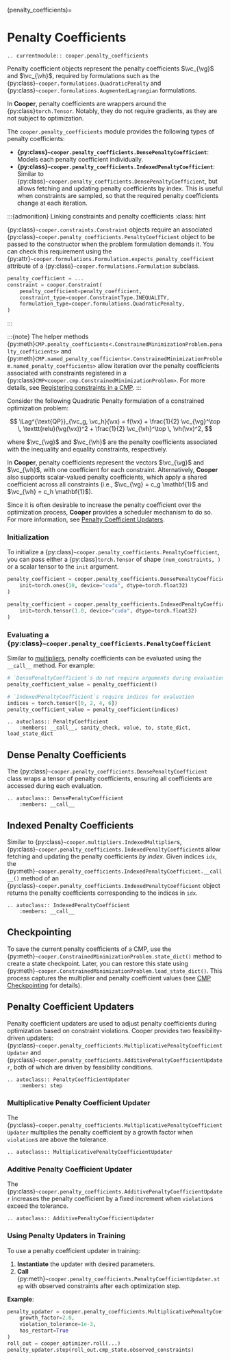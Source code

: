 (penalty_coefficients)=

# Penalty Coefficients

```{eval-rst}
.. currentmodule:: cooper.penalty_coefficients
```

Penalty coefficient objects represent the penalty coefficients $\vc_{\vg}$ and $\vc_{\vh}$, required by formulations such as the {py:class}`~cooper.formulations.QuadraticPenalty`
and {py:class}`~cooper.formulations.AugmentedLagrangian` formulations.

In **Cooper**, penalty coefficients are wrappers around the {py:class}`torch.Tensor`. Notably, they do not require gradients, as they are not subject to optimization.

The `cooper.penalty_coefficients` module provides the following types of penalty coefficients:

- **{py:class}`~cooper.penalty_coefficients.DensePenaltyCoefficient`**: Models each penalty coefficient individually.
- **{py:class}`~cooper.penalty_coefficients.IndexedPenaltyCoefficient`**: Similar to {py:class}`~cooper.penalty_coefficients.DensePenaltyCoefficient`, but allows fetching and updating penalty coefficients by index. This is useful when constraints are sampled, so that the required penalty coefficients change at each iteration.

:::{admonition} Linking constraints and penalty coefficients
:class: hint

{py:class}`~cooper.constraints.Constraint` objects require an associated {py:class}`~cooper.penalty_coefficients.PenaltyCoefficient` object to be passed to the constructor when the problem formulation demands it. You can check this requirement using the {py:attr}`~cooper.formulations.Formulation.expects_penalty_coefficient` attribute of a {py:class}`~cooper.formulations.Formulation` subclass.

```python
penalty_coefficient = ...
constraint = cooper.Constraint(
    penalty_coefficient=penalty_coefficient,
    constraint_type=cooper.ConstraintType.INEQUALITY,
    formulation_type=cooper.formulations.QuadraticPenalty,
)
```
:::

:::{note}
The helper methods {py:meth}`CMP.penalty_coefficients<.ConstrainedMinimizationProblem.penalty_coefficients>` and {py:meth}`CMP.named_penalty_coefficients<.ConstrainedMinimizationProblem.named_penalty_coefficients>` allow iteration over the penalty coefficients associated with constraints registered in a {py:class}`CMP<cooper.cmp.ConstrainedMinimizationProblem>`.
For more details, see [Registering constraints in a CMP](#registering-constraints).
:::

Consider the following Quadratic Penalty formulation of a constrained optimization problem:

$$
\Lag^{\text{QP}}_{\vc_g, \vc_h}(\vx) = f(\vx) + \frac{1}{2} \vc_{\vg}^\top \, \texttt{relu}(\vg(\vx))^2 + \frac{1}{2} \vc_{\vh}^\top \, \vh(\vx)^2,
$$

where $\vc_{\vg}$ and $\vc_{\vh}$ are the penalty coefficients associated with the inequality and equality constraints, respectively.

In **Cooper**, penalty coefficients represent the vectors $\vc_{\vg}$ and $\vc_{\vh}$, with one coefficient for each constraint. Alternatively, **Cooper** also supports scalar-valued penalty coefficients, which apply a shared coefficient across all constraints (i.e., $\vc_{\vg} = c_g \mathbf{1}$ and $\vc_{\vh} = c_h \mathbf{1}$).

Since it is often desirable to increase the penalty coefficient over the optimization process, **Cooper** provides a scheduler mechanism to do so. For more information, see [Penalty Coefficient Updaters](#penalty-coefficient-updaters).

### Initialization

To initialize a {py:class}`~cooper.penalty_coefficients.PenaltyCoefficient`, you can pass either a {py:class}`torch.Tensor` of shape `(num_constraints, )` or a scalar tensor to the `init` argument.

```python
penalty_coefficient = cooper.penalty_coefficients.DensePenaltyCoefficient(
    init=torch.ones(10, device="cuda", dtype=torch.float32)
)

penalty_coefficient = cooper.penalty_coefficients.IndexedPenaltyCoefficient(
    init=torch.tensor(1.0, device="cuda", dtype=torch.float32)
)
```

### Evaluating a {py:class}`~cooper.penalty_coefficients.PenaltyCoefficient`

Similar to [multipliers](#multipliers), penalty coefficients can be evaluated using the `__call__` method. For example:

```python
# `DensePenaltyCoefficient`s do not require arguments during evaluation
penalty_coefficient_value = penalty_coefficient()

# `IndexedPenaltyCoefficient`s require indices for evaluation
indices = torch.tensor([0, 2, 4, 6])
penalty_coefficient_value = penalty_coefficient(indices)
```

```{eval-rst}
.. autoclass:: PenaltyCoefficient
    :members: __call__, sanity_check, value, to, state_dict, load_state_dict
```

## Dense Penalty Coefficients

The {py:class}`~cooper.penalty_coefficients.DensePenaltyCoefficient` class wraps a tensor of penalty coefficients, ensuring all coefficients are accessed during each evaluation.

```{eval-rst}
.. autoclass:: DensePenaltyCoefficient
    :members: __call__
```

## Indexed Penalty Coefficients

Similar to {py:class}`~cooper.multipliers.IndexedMultiplier`s, {py:class}`~cooper.penalty_coefficients.IndexedPenaltyCoefficient`s allow fetching and updating the penalty coefficients *by index*. Given indices `idx`, the {py:meth}`~cooper.penalty_coefficients.IndexedPenaltyCoefficient.__call__()` method of an {py:class}`~cooper.penalty_coefficients.IndexedPenaltyCoefficient` object returns the penalty coefficients corresponding to the
indices in `idx`.

```{eval-rst}
.. autoclass:: IndexedPenaltyCoefficient
    :members: __call__
```

## Checkpointing

To save the current penalty coefficients of a CMP, use the {py:meth}`~cooper.ConstrainedMinimizationProblem.state_dict()` method to create a state checkpoint. Later, you can restore this state using {py:meth}`~cooper.ConstrainedMinimizationProblem.load_state_dict()`. This process captures the multiplier and penalty coefficient values (see [CMP Checkpointing](#cmp-checkpointing) for details).

## Penalty Coefficient Updaters

Penalty coefficient updaters are used to adjust penalty coefficients during optimization based on constraint violations.
Cooper provides two feasibility-driven updaters: {py:class}`~cooper.penalty_coefficients.MultiplicativePenaltyCoefficientUpdater`
and {py:class}`~cooper.penalty_coefficients.AdditivePenaltyCoefficientUpdater`, both of which are driven by feasibility conditions.

```{eval-rst}
.. autoclass:: PenaltyCoefficientUpdater
    :members: step
```

### Multiplicative Penalty Coefficient Updater

The {py:class}`~cooper.penalty_coefficients.MultiplicativePenaltyCoefficientUpdater` multiplies the penalty coefficient
by a growth factor when `violation`s are above the tolerance.

```{eval-rst}
.. autoclass:: MultiplicativePenaltyCoefficientUpdater
```

### Additive Penalty Coefficient Updater

The {py:class}`~cooper.penalty_coefficients.AdditivePenaltyCoefficientUpdater` increases the penalty coefficient by a
fixed increment when `violation`s exceed the tolerance.

```{eval-rst}
.. autoclass:: AdditivePenaltyCoefficientUpdater
```

### Using Penalty Updaters in Training

To use a penalty coefficient updater in training:

1. **Instantiate** the updater with desired parameters.
2. **Call** {py:meth}`~cooper.penalty_coefficients.PenaltyCoefficientUpdater.step` with observed constraints after each optimization step.

**Example**:

```python
penalty_updater = cooper.penalty_coefficients.MultiplicativePenaltyCoefficientUpdater(
    growth_factor=2.0,
    violation_tolerance=1e-3,
    has_restart=True
)
roll_out = cooper_optimizer.roll(...)
penalty_updater.step(roll_out.cmp_state.observed_constraints)
```
